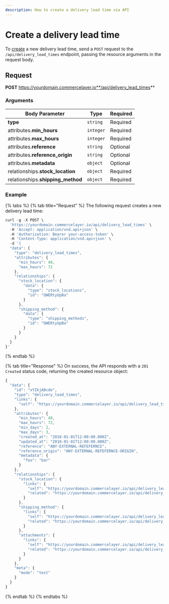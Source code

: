 ```yaml
---
description: How to create a delivery lead time via API
---
```


# Create a delivery lead time

To <a href="https://docs.commercelayer.io/developers/creating-resources" target="_blank">create</a> a new delivery lead time, send a `POST` request to the `/api/delivery_lead_times` endpoint, passing the resource arguments in the request body.

## Request

**POST** https://yourdomain.commercelayer.io**/api/delivery_lead_times**

### Arguments

| Body Parameter | Type     | Required |
| -------------- | -------- | -------- |
| **type**       | `string` | Required |
| attributes.**min_hours** | `integer` | Required |
| attributes.**max_hours** | `integer` | Required |
| attributes.**reference** | `string` | Optional |
| attributes.**reference_origin** | `string` | Optional |
| attributes.**metadata** | `object` | Optional |
| relationships.**stock_location** | `object` | Required |
| relationships.**shipping_method** | `object` | Required |

### Example

{% tabs %}
{% tab title="Request" %}
The following request creates a new delivery lead time:

```javascript
curl -g -X POST \
  'https://yourdomain.commercelayer.io/api/delivery_lead_times' \
  -H 'Accept: application/vnd.api+json' \
  -H 'Authorization: Bearer your-access-token' \
  -H 'Content-Type: application/vnd.api+json' \
  -d '{
  "data": {
    "type": "delivery_lead_times",
    "attributes": {
      "min_hours": 48,
      "max_hours": 72
    },
    "relationships": {
      "stock_location": {
        "data": {
          "type": "stock_locations",
          "id": "QWERtyUpBa"
        }
      },
      "shipping_method": {
        "data": {
          "type": "shipping_methods",
          "id": "QWERtyUpBa"
        }
      }
    }
  }
}'
```
{% endtab %}

{% tab title="Response" %}
On success, the API responds with a `201 Created` status code, returning the created resource object:

```javascript
{
  "data": {
    "id": "xYZkjABcde",
    "type": "delivery_lead_times",
    "links": {
      "self": "https://yourdomain.commercelayer.io/api/delivery_lead_times/xYZkjABcde"
    },
    "attributes": {
      "min_hours": 48,
      "max_hours": 72,
      "min_days": 2,
      "max_days": 3,
      "created_at": "2018-01-01T12:00:00.000Z",
      "updated_at": "2018-01-01T12:00:00.000Z",
      "reference": "ANY-EXTERNAL-REFEFERNCE",
      "reference_origin": "ANY-EXTERNAL-REFEFERNCE-ORIGIN",
      "metadata": {
        "foo": "bar"
      }
    },
    "relationships": {
      "stock_location": {
        "links": {
          "self": "https://yourdomain.commercelayer.io/api/delivery_lead_times/xYZkjABcde/relationships/stock_location",
          "related": "https://yourdomain.commercelayer.io/api/delivery_lead_times/xYZkjABcde/stock_location"
        }
      },
      "shipping_method": {
        "links": {
          "self": "https://yourdomain.commercelayer.io/api/delivery_lead_times/xYZkjABcde/relationships/shipping_method",
          "related": "https://yourdomain.commercelayer.io/api/delivery_lead_times/xYZkjABcde/shipping_method"
        }
      },
      "attachments": {
        "links": {
          "self": "https://yourdomain.commercelayer.io/api/delivery_lead_times/xYZkjABcde/relationships/attachments",
          "related": "https://yourdomain.commercelayer.io/api/delivery_lead_times/xYZkjABcde/attachments"
        }
      }
    },
    "meta": {
      "mode": "test"
    }
  }
}
```
{% endtab %}
{% endtabs %}

